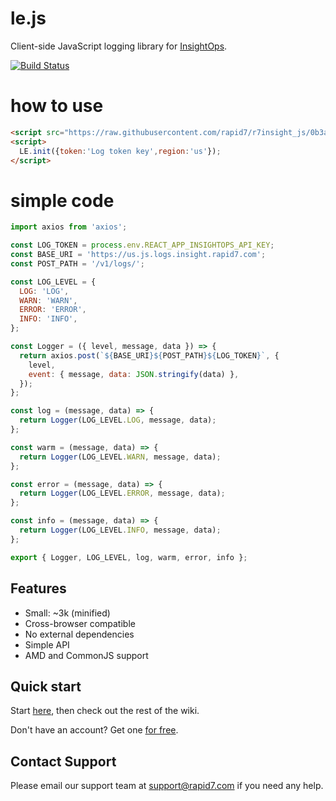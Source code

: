 le.js
=====

Client-side JavaScript logging library for [InsightOps](https://www.rapid7.com/solutions/it-operations/).

[![Build Status](https://travis-ci.org/rapid7/r7insight_js.png?branch=master)](https://travis-ci.org/rapid7/r7insight_js)

# how to use
```html
<script src="https://raw.githubusercontent.com/rapid7/r7insight_js/0b3a79fca9dc402767bb6be2ca34b1f16cc05051/product/le.js"></script>
<script>
  LE.init({token:'Log token key',region:'us'});
</script>
```

# simple code
```js
import axios from 'axios';

const LOG_TOKEN = process.env.REACT_APP_INSIGHTOPS_API_KEY;
const BASE_URI = 'https://us.js.logs.insight.rapid7.com';
const POST_PATH = '/v1/logs/';

const LOG_LEVEL = {
  LOG: 'LOG',
  WARN: 'WARN',
  ERROR: 'ERROR',
  INFO: 'INFO',
};

const Logger = ({ level, message, data }) => {
  return axios.post(`${BASE_URI}${POST_PATH}${LOG_TOKEN}`, {
    level,
    event: { message, data: JSON.stringify(data) },
  });
};

const log = (message, data) => {
  return Logger(LOG_LEVEL.LOG, message, data);
};

const warm = (message, data) => {
  return Logger(LOG_LEVEL.WARN, message, data);
};

const error = (message, data) => {
  return Logger(LOG_LEVEL.ERROR, message, data);
};

const info = (message, data) => {
  return Logger(LOG_LEVEL.INFO, message, data);
};

export { Logger, LOG_LEVEL, log, warm, error, info };

```

Features
--------

* Small: ~3k (minified)
* Cross-browser compatible
* No external dependencies
* Simple API
* AMD and CommonJS support

Quick start
-----------

Start [here](https://github.com/rapid7/r7insight_js/wiki/Getting-started), then check out the rest of the wiki.

Don't have an account? Get one [for free](https://www.rapid7.com/products/insightops/try/).

Contact Support
-----------

Please email our support team at support@rapid7.com if you need any help.
